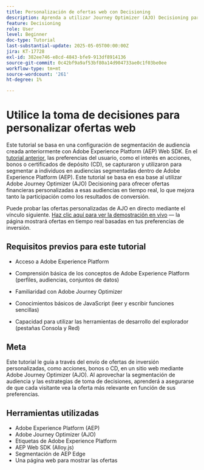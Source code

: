```yaml
---
title: Personalización de ofertas web con Decisioning
description: Aprenda a utilizar Journey Optimizer (AJO) Decisioning para ofrecer ofertas personalizadas en una página web aprovechando la segmentación de audiencia integrada en Experience Platform (AEP).
feature: Decisioning
role: User
level: Beginner
doc-type: Tutorial
last-substantial-update: 2025-05-05T00:00:00Z
jira: KT-17728
exl-id: 382ee746-e8cd-4843-bfe9-913df8914136
source-git-commit: 0c42bf9a9af53bf80a14d904733ae0c1f03be0ee
workflow-type: tm+mt
source-wordcount: '261'
ht-degree: 1%

---
```


# Utilice la toma de decisiones para personalizar ofertas web

Este tutorial se basa en una configuración de segmentación de audiencia creada anteriormente con Adobe Experience Platform (AEP) Web SDK. En el [tutorial anterior](https://experienceleague.adobe.com/en/docs/journey-optimizer-learn/create-audiences-using-web-sdk/introduction), las preferencias del usuario, como el interés en acciones, bonos o certificados de depósito (CD), se capturaron y utilizaron para segmentar a individuos en audiencias segmentadas dentro de Adobe Experience Platform (AEP). Este tutorial se basa en esa base al utilizar Adobe Journey Optimizer (AJO) Decisioning para ofrecer ofertas financieras personalizadas a esas audiencias en tiempo real, lo que mejora tanto la participación como los resultados de conversión.

Puede probar las ofertas personalizadas de AJO en directo mediante el vínculo siguiente.
[Haz clic aquí para ver la demostración en vivo](https://gbedekar489.github.io/finwise/welcome.html) — la página mostrará ofertas en tiempo real basadas en tus preferencias de inversión.

## Requisitos previos para este tutorial

* Acceso a Adobe Experience Platform

* Comprensión básica de los conceptos de Adobe Experience Platform (perfiles, audiencias, conjuntos de datos)

* Familiaridad con Adobe Journey Optimizer

* Conocimientos básicos de JavaScript (leer y escribir funciones sencillas)

* Capacidad para utilizar las herramientas de desarrollo del explorador (pestañas Consola y Red)


## Meta

Este tutorial le guía a través del envío de ofertas de inversión personalizadas, como acciones, bonos o CD, en un sitio web mediante Adobe Journey Optimizer (AJO). Al aprovechar la segmentación de audiencia y las estrategias de toma de decisiones, aprenderá a asegurarse de que cada visitante vea la oferta más relevante en función de sus preferencias.

## Herramientas utilizadas

* Adobe Experience Platform (AEP)
* Adobe Journey Optimizer (AJO)
* Etiquetas de Adobe Experience Platform
* AEP Web SDK (Alloy.js)
* Segmentación de AEP Edge
* Una página web para mostrar las ofertas
